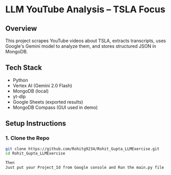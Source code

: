 # LLM YouTube Analysis – TSLA Focus

## Overview
This project scrapes YouTube videos about TSLA, extracts transcripts, uses Google's Gemini model to analyze them, and stores structured JSON in MongoDB.

## Tech Stack
- Python
- Vertex AI (Gemini 2.0 Flash)
- MongoDB (local)
- yt-dlp
- Google Sheets (exported results)
- MongoDB Compass (GUI used in demo)

## Setup Instructions

### 1. Clone the Repo
```bash
git clone https://github.com/Rohitg9234/Rohit_Gupta_LLMExercise.git
cd Rohit_Gupta_LLMExercise

Then
Just put your Project_Id from Google console and Run the main.py file
